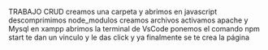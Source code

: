 TRABAJO CRUD
creamos una carpeta y abrimos en javascript
descomprimimos node_modulos
creamos archivos
activamos apache y Mysql en xampp
abrimos la terminal de VsCode
ponemos el comando npm start
te dan un vinculo y le das click
y ya finalmente se te crea la página



